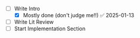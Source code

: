 - [ ] Write Intro
	- [x] Mostly done (don't judge me!!) ✅ 2025-01-13
- [ ] Write Lit Review
- [ ] Start Implementation Section 